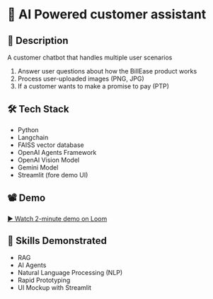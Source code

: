 # 📁 AI Powered customer assistant

## 📝 Description
A customer chatbot that handles multiple user scenarios

1. Answer user questions about how the BillEase product works
2. Process user-uploaded images (PNG, JPG)
3. If a customer wants to make a promise to pay (PTP)

## 🛠️ Tech Stack
- Python
- Langchain
- FAISS vector database
- OpenAI Agents Framework
- OpenAI Vision Model
- Gemini Model
- Streamlit (fore demo UI)

## 📽️ Demo
[▶️ Watch 2-minute demo on Loom](https://www.loom.com/share/f8aab627420a4bc4a2b584ff3b65200c?sid=0af266a5-a298-4022-8188-db1dba56ebb5)

## 🧠 Skills Demonstrated
- RAG
- AI Agents
- Natural Language Processing (NLP)
- Rapid Prototyping
- UI Mockup with Streamlit